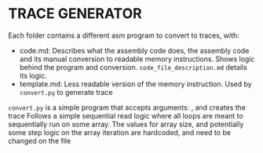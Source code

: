 # TRACE GENERATOR

Each folder contains a different asm program to convert to traces, with:
- code.md: Describes what the assembly code does, the assembly code and its manual conversion to readable memory instructions. Shows logic behind the program and conversion. `code_file_description.md` details its logic.
- template.md: Less readable version of the memory instruction. Used by `convert.py` to generate trace

`convert.py` is a simple program that accepts arguments: <file-origin>, <trace-destination> and creates the trace
Follows a simple sequential read logic where all loops are meant to sequentially run on some array.
The values for array size, and potentially some step logic on the array iteration are hardcoded, and need to be changed on the file 

